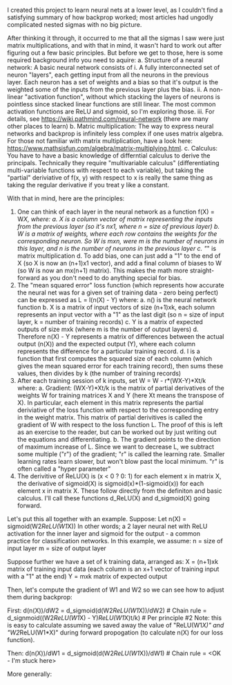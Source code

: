 I created this project to learn neural nets at a lower level, as I couldn't find a satisfying summary of how backprop worked; most articles had ungodly complicated nested sigmas with no big picture.

After thinking it through, it occurred to me that all the sigmas I saw were just matrix multiplications, and with that in mind, it wasn't hard to work out after figuring out a few basic principles. But before we get to those, here is some required background info you need to aquire:
a. Structure of a neural network: A basic neural network consists of
   i. A fully interconnected set of neuron "layers", each getting input from all the neurons in the previous layer. Each neuron has a set of weights and a bias so that it's output is the weighted some of the inputs from the previous layer plus the bias.
   ii. A non-linear "activation function", without which stacking the layers of neurons is pointless since stacked linear functions are still linear. The most common activation functions are ReLU and sigmoid, so I'm exploring those.
   iii. For details, see https://wiki.pathmind.com/neural-network (there are many other places to learn)
b. Matric multiplication: The way to express neural networks and backprop is infinitely less complex if one uses matrix algebra. For those not familiar with matrix multiplication, have a look here: https://www.mathsisfun.com/algebra/matrix-multiplying.html.
c. Calculus: You have to have a basic knowledge of differntial calculus to derive the principals. Technically they require "multivariable calculus" (differentiating multi-variable functions with respect to each variable), but taking the "partial" deriviative of f(x, y) with respect to x is really the same thing as taking the regular derivative if you treat y like a constant.

With that in mind, here are the principles:
1) One can think of each layer in the neural network as a function f(X) = W*X, where:
   a. X is a column vector of matrix representing the inputs from the previous layer (so it's nx1, where n = size of previous layer)
   b. W is a matrix of weights, where each row contains the weights for the corresponding neuron. So W is mxn, were m is the number of neurons in this layer, and n is the number of neurons in the previous layer
   c. "*" is matrix multiplication
   d. To add bias, one can just add a "1" to the end of X (so X is now an (n+1)x1 vector), and add a final column of biases to W (so W is now an mx(n+1) matrix). This makes the math more straight-forward as you don't need to do anything special for bias.
2) The "mean squared error" loss function (which represents how accurate the neural net was for a given set of training data - zero being perfect) can be expressed as L = l(n(X) - Y) where:
   a. n() is the neural network function
   b. X is a matrix of input vectors of size (n+1)xk, each solumn represents an input vector with a "1" as the last digit (so n = size of input layer, k = number of training records)
   c. Y is a matrix of expected outputs of size mxk (where m is the number of output layers)
   d. Therefore n(X) - Y represents a matrix of differences between the actual output (n(X)) and the expected output (Y), where each column represents the difference for a particular training record.
   d. l is a function that first computes the squared size of each column (which gives the mean squared error for each training record), then sums these values, then divides by k (the number of training records)
3) After each training session of k inputs, set W = W - r*(WX-Y)*Xt/k where:
    a. Gradient: (WX-Y)*Xt/k is the matrix of partial derivatives of the weights W for training matrices X and Y (here Xt means the transpose of X). In particular, each element in this matrix represents the partial deriviative of the loss function with respect to the corresponding entry in the weight matrix. This matrix of partial derivitives is called the gradient of W with respect to the loss function L. The proof of this is left as an exercise to the reader, but can be worked out by just writing out the equations and differentiating.
    b. The gradient points to the direction of maximum increase of L. Since we want to decrease L, we subtract some multiple ("r") of the gradient; "r" is called the learning rate. Smaller learning rates learn slower, but won't blow past the local minimum. "r" is often called a "hyper parameter"
4) The derivitive of ReLU(X) is (x < 0 ? 0: 1) for each element x in matrix X, the derivative of sigmoid(X) is sigmoid(x)*(1-sigmoid(x)) for each element x in matrix X. These follow directly from the definiton and basic calculus. I'll call these functions d_ReLU(X) and d_sigmoid(X) going forward.

Let's put this all together with an example. Suppose:
    Let n(X) = sigmoid(W2*ReLU(W1*X))
In other words; a 2 layer neural net with ReLU activation for the inner layer and sigmoid for the output - a common practice for classification networks. In this example, we assume:
    n = size of input layer
    m = size of output layer

Suppose further we have a set of k training data, arranged as:
    X = (n+1)xk matrix of training input data (each column is an x+1 vector of training input with a "1" at the end)
    Y = mxk matrix of expected output

Then, let's compute the gradient of W1 and W2 so we can see how to adjust them during backprop:

First: d(n(X))/dW2
= d_sigmoid(d(W2*ReLU(W1*X))/dW2)               # Chain rule
= d_signmoid((W2*ReLU(W1*X) - Y)*ReLU(W1*X)t/k) # Per principle #2 
Note: this is easy to calculate assuming we saved away the value of "ReLU(W1*X)" and "W2*ReLU(W1*X)" during forward propogation (to calculate n(X) for our loss function).

Then: d(n(X))/dW1
= d_sigmoid(d(W2*ReLU(W1*X))/dW1)               # Chain rule
= <OK - I'm stuck here>

More generally:
<generalize so I can write code to support it>
